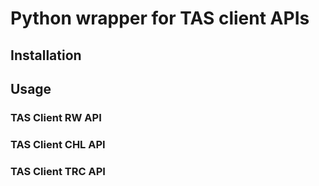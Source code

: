 # Python wrapper for TAS client APIs

## Installation

## Usage
### TAS Client RW API
### TAS Client CHL API
### TAS Client TRC API